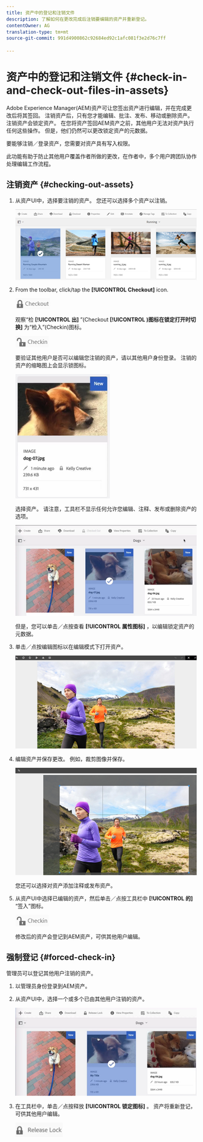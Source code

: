 ```yaml
---
title: 资产中的登记和注销文件
description: 了解如何在更改完成后注销要编辑的资产并重新登记。
contentOwner: AG
translation-type: tm+mt
source-git-commit: 991d4900862c92684ed92c1afc081f3e2d76c7ff

---
```



# 资产中的登记和注销文件 {#check-in-and-check-out-files-in-assets}

Adobe Experience Manager(AEM)资产可让您签出资产进行编辑，并在完成更改后将其签回。 注销资产后，只有您才能编辑、批注、发布、移动或删除资产。 注销资产会锁定资产。 在您将资产签回AEM资产之前，其他用户无法对资产执行任何这些操作。 但是，他们仍然可以更改锁定资产的元数据。

要能够注销／登录资产，您需要对资产具有写入权限。

此功能有助于防止其他用户覆盖作者所做的更改，在作者中，多个用户跨团队协作处理编辑工作流程。

## 注销资产 {#checking-out-assets}

1. 从资产UI中，选择要注销的资产。 您还可以选择多个资产以注销。

   ![chlimage_1-468](assets/chlimage_1-468.png)

1. From the toolbar, click/tap the **[!UICONTROL Checkout]** icon.

   ![chlimage_1-469](assets/chlimage_1-469.png)

   观察“检 **[!UICONTROL 出]** ”(Checkout **[!UICONTROL )图标在锁定打开时切换]** 为“检入”(Checkin)图标。

   ![chlimage_1-470](assets/chlimage_1-470.png)

   要验证其他用户是否可以编辑您注销的资产，请以其他用户身份登录。 注销的资产的缩略图上会显示锁图标。

   ![chlimage_1-471](assets/chlimage_1-471.png)

   选择资产。 请注意，工具栏不显示任何允许您编辑、注释、发布或删除资产的选项。

   ![chlimage_1-472](assets/chlimage_1-472.png)

   但是，您可以单击／点按查看 **[!UICONTROL 属性图标]** ，以编辑锁定资产的元数据。

1. 单击／点按编辑图标以在编辑模式下打开资产。

   ![chlimage_1-473](assets/chlimage_1-473.png)

1. 编辑资产并保存更改。 例如，裁剪图像并保存。

   ![chlimage_1-474](assets/chlimage_1-474.png)

   您还可以选择对资产添加注释或发布资产。

1. 从资产UI中选择已编辑的资产，然后单击／点按工具栏中 **[!UICONTROL 的]** “签入”图标。

   ![chlimage_1-475](assets/chlimage_1-475.png)

   修改后的资产会登记到AEM资产，可供其他用户编辑。

## 强制登记 {#forced-check-in}

管理员可以登记其他用户注销的资产。

1. 以管理员身份登录到AEM资产。
1. 从资产UI中，选择一个或多个已由其他用户注销的资产。

   ![chlimage_1-476](assets/chlimage_1-476.png)

1. 在工具栏中，单击／点按释放 **[!UICONTROL 锁定图标]** 。 资产将重新登记，可供其他用户编辑。

   ![chlimage_1-477](assets/chlimage_1-477.png)